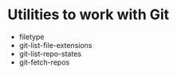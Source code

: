 # Utilities to work with Git
* filetype
* git-list-file-extensions
* git-list-repo-states
* git-fetch-repos
